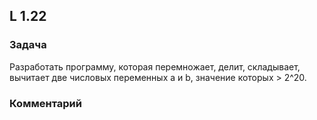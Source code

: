 ## L 1.22

### Задача
Разработать программу, которая перемножает, делит, складывает, вычитает две числовых переменных a и b, значение которых > 2^20.

### Комментарий
